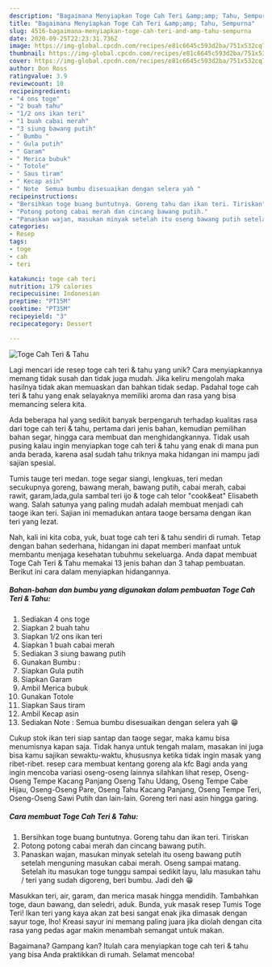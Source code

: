 ```yaml
---
description: "Bagaimana Menyiapkan Toge Cah Teri &amp;amp; Tahu, Sempurna"
title: "Bagaimana Menyiapkan Toge Cah Teri &amp;amp; Tahu, Sempurna"
slug: 4516-bagaimana-menyiapkan-toge-cah-teri-and-amp-tahu-sempurna
date: 2020-09-25T22:23:31.736Z
image: https://img-global.cpcdn.com/recipes/e81c6645c593d2ba/751x532cq70/toge-cah-teri-tahu-foto-resep-utama.jpg
thumbnail: https://img-global.cpcdn.com/recipes/e81c6645c593d2ba/751x532cq70/toge-cah-teri-tahu-foto-resep-utama.jpg
cover: https://img-global.cpcdn.com/recipes/e81c6645c593d2ba/751x532cq70/toge-cah-teri-tahu-foto-resep-utama.jpg
author: Don Ross
ratingvalue: 3.9
reviewcount: 10
recipeingredient:
- "4 ons toge"
- "2 buah tahu"
- "1/2 ons ikan teri"
- "1 buah cabai merah"
- "3 siung bawang putih"
- " Bumbu "
- " Gula putih"
- " Garam"
- " Merica bubuk"
- " Totole"
- " Saus tiram"
- " Kecap asin"
- " Note  Semua bumbu disesuaikan dengan selera yah "
recipeinstructions:
- "Bersihkan toge buang buntutnya. Goreng tahu dan ikan teri. Tiriskan"
- "Potong potong cabai merah dan cincang bawang putih."
- "Panaskan wajan, masukan minyak setelah itu oseng bawang putih setelah menguning masukan cabai merah. Oseng sampai matang. Setelah itu masukan toge tunggu sampai sedikit layu, lalu masukan tahu / teri yang sudah digoreng, beri bumbu. Jadi deh 😁"
categories:
- Resep
tags:
- toge
- cah
- teri

katakunci: toge cah teri 
nutrition: 179 calories
recipecuisine: Indonesian
preptime: "PT15M"
cooktime: "PT35M"
recipeyield: "3"
recipecategory: Dessert

---
```



![Toge Cah Teri &amp; Tahu](https://img-global.cpcdn.com/recipes/e81c6645c593d2ba/751x532cq70/toge-cah-teri-tahu-foto-resep-utama.jpg)

Lagi mencari ide resep toge cah teri &amp; tahu yang unik? Cara menyiapkannya memang tidak susah dan tidak juga mudah. Jika keliru mengolah maka hasilnya tidak akan memuaskan dan bahkan tidak sedap. Padahal toge cah teri &amp; tahu yang enak selayaknya memiliki aroma dan rasa yang bisa memancing selera kita.

Ada beberapa hal yang sedikit banyak berpengaruh terhadap kualitas rasa dari toge cah teri &amp; tahu, pertama dari jenis bahan, kemudian pemilihan bahan segar, hingga cara membuat dan menghidangkannya. Tidak usah pusing kalau ingin menyiapkan toge cah teri &amp; tahu yang enak di mana pun anda berada, karena asal sudah tahu triknya maka hidangan ini mampu jadi sajian spesial.

Tumis tauge teri medan. toge segar siangi, lengkuas, teri medan secukupnya goreng, bawang merah, bawang putih, cabai merah, cabai rawit, garam,lada,gula sambal teri ijo &amp; toge cah telor &#34;cook&amp;eat&#34; Elisabeth wang. Salah satunya yang paling mudah adalah membuat menjadi cah taoge ikan teri. Sajian ini memadukan antara taoge bersama dengan ikan teri yang lezat.


Nah, kali ini kita coba, yuk, buat toge cah teri &amp; tahu sendiri di rumah. Tetap dengan bahan sederhana, hidangan ini dapat memberi manfaat untuk membantu menjaga kesehatan tubuhmu sekeluarga. Anda dapat membuat Toge Cah Teri &amp; Tahu memakai 13 jenis bahan dan 3 tahap pembuatan. Berikut ini cara dalam menyiapkan hidangannya.

<!--inarticleads1-->

##### Bahan-bahan dan bumbu yang digunakan dalam pembuatan Toge Cah Teri &amp; Tahu:

1. Sediakan 4 ons toge
1. Siapkan 2 buah tahu
1. Siapkan 1/2 ons ikan teri
1. Siapkan 1 buah cabai merah
1. Sediakan 3 siung bawang putih
1. Gunakan  Bumbu :
1. Siapkan  Gula putih
1. Siapkan  Garam
1. Ambil  Merica bubuk
1. Gunakan  Totole
1. Siapkan  Saus tiram
1. Ambil  Kecap asin
1. Sediakan  Note : Semua bumbu disesuaikan dengan selera yah 😁


Cukup stok ikan teri siap santap dan taoge segar, maka kamu bisa menumisnya kapan saja. Tidak hanya untuk tengah malam, masakan ini juga bisa kamu sajikan sewaktu-waktu, khususnya ketika tidak ingin masak yang ribet-ribet. resep cara membuat kentang goreng ala kfc Bagi anda yang ingin mencoba variasi oseng-oseng lainnya silahkan lihat resep, Oseng-Oseng Tempe Kacang Panjang Oseng Tahu Udang, Oseng Tempe Cabe Hijau, Oseng-Oseng Pare, Oseng Tahu Kacang Panjang, Oseng Tempe Teri, Oseng-Oseng Sawi Putih dan lain-lain. Goreng teri nasi asin hingga garing. 

<!--inarticleads2-->

##### Cara membuat Toge Cah Teri &amp; Tahu:

1. Bersihkan toge buang buntutnya. Goreng tahu dan ikan teri. Tiriskan
1. Potong potong cabai merah dan cincang bawang putih.
1. Panaskan wajan, masukan minyak setelah itu oseng bawang putih setelah menguning masukan cabai merah. Oseng sampai matang. Setelah itu masukan toge tunggu sampai sedikit layu, lalu masukan tahu / teri yang sudah digoreng, beri bumbu. Jadi deh 😁


Masukkan teri, air, garam, dan merica masak hingga mendidih. Tambahkan toge, daun bawang, dan seledri, aduk. Bunda, yuk masak resep Tumis Toge Teri! Ikan teri yang kaya akan zat besi sangat enak jika dimasak dengan sayur toge, lho! Kreasi sayur ini memang paling juara jika diolah dengan cita rasa yang pedas agar makin menambah semangat untuk makan. 

Bagaimana? Gampang kan? Itulah cara menyiapkan toge cah teri &amp; tahu yang bisa Anda praktikkan di rumah. Selamat mencoba!
